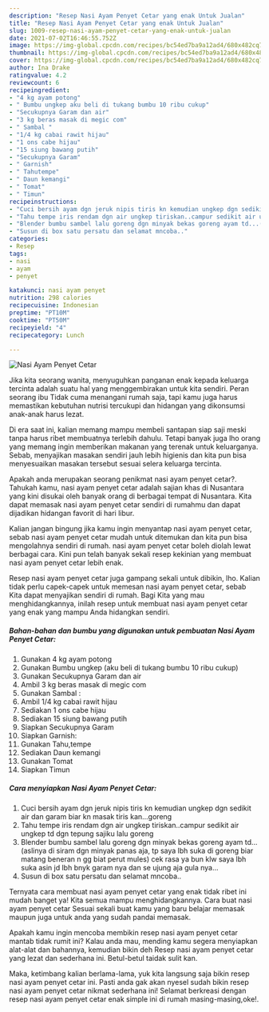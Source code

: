 ```yaml
---
description: "Resep Nasi Ayam Penyet Cetar yang enak Untuk Jualan"
title: "Resep Nasi Ayam Penyet Cetar yang enak Untuk Jualan"
slug: 1009-resep-nasi-ayam-penyet-cetar-yang-enak-untuk-jualan
date: 2021-07-02T16:46:55.752Z
image: https://img-global.cpcdn.com/recipes/bc54ed7ba9a12ad4/680x482cq70/nasi-ayam-penyet-cetar-foto-resep-utama.jpg
thumbnail: https://img-global.cpcdn.com/recipes/bc54ed7ba9a12ad4/680x482cq70/nasi-ayam-penyet-cetar-foto-resep-utama.jpg
cover: https://img-global.cpcdn.com/recipes/bc54ed7ba9a12ad4/680x482cq70/nasi-ayam-penyet-cetar-foto-resep-utama.jpg
author: Ina Drake
ratingvalue: 4.2
reviewcount: 6
recipeingredient:
- "4 kg ayam potong"
- " Bumbu ungkep aku beli di tukang bumbu 10 ribu cukup"
- "Secukupnya Garam dan air"
- "3 kg beras masak di megic com"
- " Sambal "
- "1/4 kg cabai rawit hijau"
- "1 ons cabe hijau"
- "15 siung bawang putih"
- "Secukupnya Garam"
- " Garnish"
- " Tahutempe"
- " Daun kemangi"
- " Tomat"
- " Timun"
recipeinstructions:
- "Cuci bersih ayam dgn jeruk nipis tiris kn kemudian ungkep dgn sedikit air dan garam biar kn masak tiris kan...goreng"
- "Tahu tempe iris rendam dgn air ungkep tiriskan..campur sedikit air ungkep td dgn tepung sajiku lalu goreng"
- "Blender bumbu sambel lalu goreng dgn minyak bekas goreng ayam td...(aslinya di siram dgn minyak panas aja, tp saya lbh suka di goreng biar matang beneran n gg biat perut mules) cek rasa ya bun klw saya lbh suka asin jd lbh bnyk garam nya dan se ujung aja gula nya..."
- "Susun di box satu persatu dan selamat mncoba.."
categories:
- Resep
tags:
- nasi
- ayam
- penyet

katakunci: nasi ayam penyet 
nutrition: 298 calories
recipecuisine: Indonesian
preptime: "PT10M"
cooktime: "PT50M"
recipeyield: "4"
recipecategory: Lunch

---
```



![Nasi Ayam Penyet Cetar](https://img-global.cpcdn.com/recipes/bc54ed7ba9a12ad4/680x482cq70/nasi-ayam-penyet-cetar-foto-resep-utama.jpg)

Jika kita seorang wanita, menyuguhkan panganan enak kepada keluarga tercinta adalah suatu hal yang menggembirakan untuk kita sendiri. Peran seorang ibu Tidak cuma menangani rumah saja, tapi kamu juga harus memastikan kebutuhan nutrisi tercukupi dan hidangan yang dikonsumsi anak-anak harus lezat.

Di era  saat ini, kalian memang mampu membeli santapan siap saji meski tanpa harus ribet membuatnya terlebih dahulu. Tetapi banyak juga lho orang yang memang ingin memberikan makanan yang terenak untuk keluarganya. Sebab, menyajikan masakan sendiri jauh lebih higienis dan kita pun bisa menyesuaikan masakan tersebut sesuai selera keluarga tercinta. 



Apakah anda merupakan seorang penikmat nasi ayam penyet cetar?. Tahukah kamu, nasi ayam penyet cetar adalah sajian khas di Nusantara yang kini disukai oleh banyak orang di berbagai tempat di Nusantara. Kita dapat memasak nasi ayam penyet cetar sendiri di rumahmu dan dapat dijadikan hidangan favorit di hari libur.

Kalian jangan bingung jika kamu ingin menyantap nasi ayam penyet cetar, sebab nasi ayam penyet cetar mudah untuk ditemukan dan kita pun bisa mengolahnya sendiri di rumah. nasi ayam penyet cetar boleh diolah lewat berbagai cara. Kini pun telah banyak sekali resep kekinian yang membuat nasi ayam penyet cetar lebih enak.

Resep nasi ayam penyet cetar juga gampang sekali untuk dibikin, lho. Kalian tidak perlu capek-capek untuk memesan nasi ayam penyet cetar, sebab Kita dapat menyajikan sendiri di rumah. Bagi Kita yang mau menghidangkannya, inilah resep untuk membuat nasi ayam penyet cetar yang enak yang mampu Anda hidangkan sendiri.

<!--inarticleads1-->

##### Bahan-bahan dan bumbu yang digunakan untuk pembuatan Nasi Ayam Penyet Cetar:

1. Gunakan 4 kg ayam potong
1. Gunakan  Bumbu ungkep (aku beli di tukang bumbu 10 ribu cukup)
1. Gunakan Secukupnya Garam dan air
1. Ambil 3 kg beras masak di megic com
1. Gunakan  Sambal :
1. Ambil 1/4 kg cabai rawit hijau
1. Sediakan 1 ons cabe hijau
1. Sediakan 15 siung bawang putih
1. Siapkan Secukupnya Garam
1. Siapkan  Garnish:
1. Gunakan  Tahu,tempe
1. Sediakan  Daun kemangi
1. Gunakan  Tomat
1. Siapkan  Timun




<!--inarticleads2-->

##### Cara menyiapkan Nasi Ayam Penyet Cetar:

1. Cuci bersih ayam dgn jeruk nipis tiris kn kemudian ungkep dgn sedikit air dan garam biar kn masak tiris kan...goreng
1. Tahu tempe iris rendam dgn air ungkep tiriskan..campur sedikit air ungkep td dgn tepung sajiku lalu goreng
1. Blender bumbu sambel lalu goreng dgn minyak bekas goreng ayam td...(aslinya di siram dgn minyak panas aja, tp saya lbh suka di goreng biar matang beneran n gg biat perut mules) cek rasa ya bun klw saya lbh suka asin jd lbh bnyk garam nya dan se ujung aja gula nya...
1. Susun di box satu persatu dan selamat mncoba..




Ternyata cara membuat nasi ayam penyet cetar yang enak tidak ribet ini mudah banget ya! Kita semua mampu menghidangkannya. Cara buat nasi ayam penyet cetar Sesuai sekali buat kamu yang baru belajar memasak maupun juga untuk anda yang sudah pandai memasak.

Apakah kamu ingin mencoba membikin resep nasi ayam penyet cetar mantab tidak rumit ini? Kalau anda mau, mending kamu segera menyiapkan alat-alat dan bahannya, kemudian bikin deh Resep nasi ayam penyet cetar yang lezat dan sederhana ini. Betul-betul taidak sulit kan. 

Maka, ketimbang kalian berlama-lama, yuk kita langsung saja bikin resep nasi ayam penyet cetar ini. Pasti anda gak akan nyesel sudah bikin resep nasi ayam penyet cetar nikmat sederhana ini! Selamat berkreasi dengan resep nasi ayam penyet cetar enak simple ini di rumah masing-masing,oke!.

